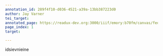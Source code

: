 ```yaml
---
annotation_id: 289f4f10-d036-4521-a39a-13bb387223d0
author: Jay Varner
tei_target: 
annotated_page: https://readux-dev.org:3000/iiif/emory:b70fm/canvas/fedora:emory:gz6dp
page_index: 1
target: 

---
```

<p>idsievnieine</p>